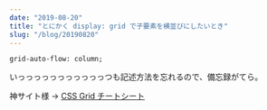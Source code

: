 ```yaml
---
date: "2019-08-20"
title: "とにかく display: grid で子要素を横並びにしたいとき"
slug: "/blog/20190820"
---
```


`grid-auto-flow: column;`

いっっっっっっっっっっっつも記述方法を忘れるので、備忘録がてら。

神サイト様 → [CSS Grid チートシート](https://culage.github.io/flexbox_grid_cheat_sheet/css3_grid%E3%83%81%E3%83%BC%E3%83%88%E3%82%B7%E3%83%BC%E3%83%88.html)
